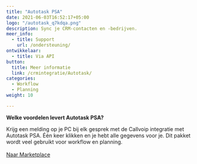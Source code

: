 ```yaml
---
title: "Autotask PSA"
date: 2021-06-03T16:52:17+05:00
logo: "/autotask_q7kdqa.png"
description: Sync je CRM-contacten en -bedrijven.
meer_info:
  - title: Support
    url: /ondersteuning/
ontwikkelaar:
  - title: Via API
button:
  title: Meer informatie
  link: /crmintegratie/Autotask/
categories:
  - Workflow
  - Planning
weight: 10

---
```


**Welke voordelen levert Autotask PSA?**

Krijg een melding op je PC bij elk gesprek met de Callvoip integratie met Autotask PSA. Één keer klikken en je hebt alle gegevens voor je. Dit pakket wordt veel gebruikt voor workflow en planning.<br><br><a href="/marketplace" class="button">Naar Marketplace</a>
